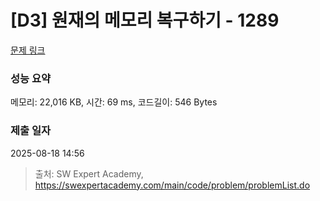 # [D3] 원재의 메모리 복구하기 - 1289 

[문제 링크](https://swexpertacademy.com/main/code/problem/problemDetail.do?contestProbId=AV19AcoKI9sCFAZN) 

### 성능 요약

메모리: 22,016 KB, 시간: 69 ms, 코드길이: 546 Bytes

### 제출 일자

2025-08-18 14:56



> 출처: SW Expert Academy, https://swexpertacademy.com/main/code/problem/problemList.do
